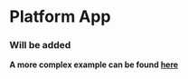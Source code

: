 # Platform App

### Will be added

**A more complex example can be found [here](https://github.com/wix-private/bob-bootstrap)**
